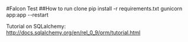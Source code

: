 #Falcon Test
##How to run
clone
pip install -r requirements.txt
gunicorn app:app --restart


Tutorial on SQLalchemy: http://docs.sqlalchemy.org/en/rel_0_9/orm/tutorial.html

